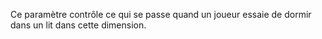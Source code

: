 Ce paramètre contrôle ce qui se passe quand un joueur essaie de dormir dans un lit dans cette dimension.